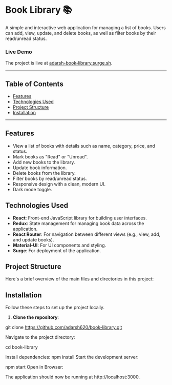# Book Library 📚

A simple and interactive web application for managing a list of books. Users can add, view, update, and delete books, as well as filter books by their read/unread status.

### Live Demo
The project is live at [adarsh-book-library.surge.sh](https://adarsh-book-library.surge.sh/).

---

## Table of Contents

- [Features](#features)
- [Technologies Used](#technologies-used)
- [Project Structure](#project-structure)
- [Installation](#installation)

---

## Features

- View a list of books with details such as name, category, price, and status.
- Mark books as "Read" or "Unread".
- Add new books to the library.
- Update book information.
- Delete books from the library.
- Filter books by read/unread status.
- Responsive design with a clean, modern UI.
- Dark mode toggle.

## Technologies Used

- **React**: Front-end JavaScript library for building user interfaces.
- **Redux**: State management for managing book data across the application.
- **React Router**: For navigation between different views (e.g., view, add, and update books).
- **Material-UI**: For UI components and styling.
- **Surge**: For deployment of the application.

## Project Structure

Here's a brief overview of the main files and directories in this project:

## Installation

Follow these steps to set up the project locally.

1. **Clone the repository**:
  
git clone https://github.com/adarsh620/book-library.git

Navigate to the project directory:

cd book-library

Install dependencies:
npm install
Start the development server:


npm start
Open in Browser:

The application should now be running at http://localhost:3000.